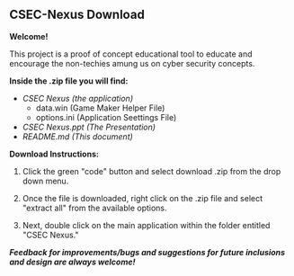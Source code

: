## CSEC-Nexus Download

**Welcome!**

This project is a proof of concept educational tool to educate and encourage the non-techies amung us on cyber security concepts.

**Inside the .zip file you will find:**
 - *CSEC Nexus (the application)*
   - data.win (Game Maker Helper File)
   - options.ini (Application Seettings File)
 - *CSEC Nexus.ppt (The Presentation)*
 - *README.md (This document)*
 
 
**Download Instructions:**

1. Click the green "code" button and select download .zip from the drop down menu.

2. Once the file is downloaded, right click on the .zip file and select "extract all" from the available options.

3. Next, double click on the main application within the folder entitled "CSEC Nexus."

***Feedback for improvements/bugs and suggestions for future inclusions and design are always welcome!***

